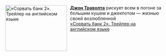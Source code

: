 <!--2025-03-11 11:00:11-->
<div class="yb">
  <div class="rss smaller1 kino_kino"><a href="https://www.kino-teatr.ru/video/47078/" title="«Сорвать банк 2». Трейлер на английском языке"><img src="https://www.kino-teatr.ru/video/8/7/47078/poster.jpg" width="196" height="147" align="left" hspace="5" style="margin: 0px 10px 0px 5px" alt="«Сорвать банк 2». Трейлер на английском языке"/></a><a href=https://www.kino-teatr.ru/kino/acter/m/hollywood/48822/bio/ target=_blank><strong>Джон Траволта</strong></a> рискует всем в погоне за большим кушем и джекпотом — жизнью своей возлюбленной <br><a class="light" href="https://www.kino-teatr.ru/video/47078/">«Сорвать банк 2». Трейлер на английском языке</a></div>
</div>
